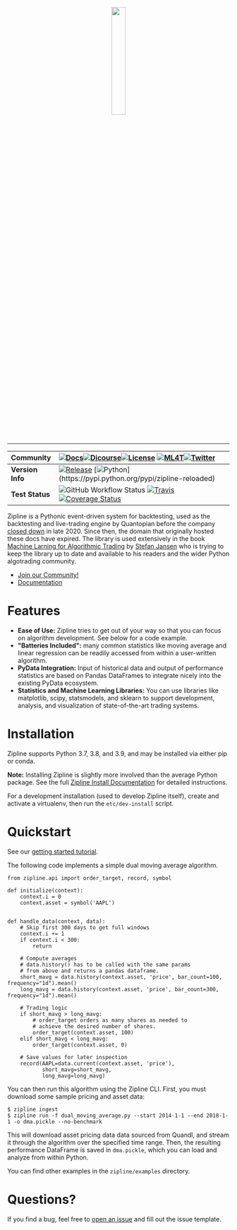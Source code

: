 <p align="center">
<a href="https://zipline.ml4trading.io">
<img src="https://i.imgur.com/DDetr8I.png" width="25%">
</a>
</p>

------------------------------------------------------------------------

 Community|[![Docs](https://img.shields.io/badge/documentation-yes-brightgreen.svg)](https://zipline.ml4trading.io)[![Dicourse](https://img.shields.io/discourse/topics?server=https%3A%2F%2Fexchange.ml4trading.io%2F)](https://exchange.ml4trading.io)[![License](https://img.shields.io/badge/License-Apache%202.0-green.svg)](https://www.apache.org/licenses/LICENSE-2.0.html) [![ML4T](https://img.shields.io/badge/Powered%20by-ML4Trading-blue)](https://ml4trading.io)[![Twitter](https://img.shields.io/twitter/follow/ml4trading.svg?style=social)](https://twitter.com/ml4trading)
 :---|:---
**Version** **Info** | [![Release](https://img.shields.io/pypi/v/zipline-reloaded.svg?cacheSeconds=2592000)](https://pypi.org/project/zipline-reloaded/) [![Python](https://img.shields.io/pypi/pyversions/zipline-reloaded.svg?cacheSeconds=2592000")](https://pypi.python.org/pypi/zipline-reloaded)
__Test__ __Status__|![GitHub Workflow Status](https://img.shields.io/github/workflow/status/stefan-jansen/zipline-reloaded/build_and_distribute) [![Travis](https://img.shields.io/travis/com/stefan-jansen/zipline-reloaded.svg)](https://travis-ci.com/github/stefan-jansen/zipline-reloaded) [![Coverage Status](https://coveralls.io/repos/stefan-jansen/zipline-reloaded/badge.svg)](https://coveralls.io/r/stefan-jansen/zipline-reloaded)


Zipline is a Pythonic event-driven system for backtesting, used as the backtesting and live-trading engine by Quantopian
before the company
[closed down](https://www.bizjournals.com/boston/news/2020/11/10/quantopian-shuts-down-cofounders-head-elsewhere.html)
in late 2020. Since then, the domain that originally hosted these docs have expired. The library is used extensively in
the book [Machine Larning for Algorithmic Trading](https://ml4trading.io)
by [Stefan Jansen](https://www.linkedin.com/in/applied-ai/) who is trying to keep the library up to date and available
to his readers and the wider Python algotrading community.

- [Join our Community!](https://exchange.ml4trading.io)
- [Documentation](https://zipline.ml4trading.io)

# Features

- **Ease of Use:** Zipline tries to get out of your way so that you can focus on algorithm development. See below for a
  code example.
- **\"Batteries Included\":** many common statistics like moving average and linear regression can be readily accessed
  from within a user-written algorithm.
- **PyData Integration:** Input of historical data and output of performance statistics are based on Pandas DataFrames
  to integrate nicely into the existing PyData ecosystem.
- **Statistics and Machine Learning Libraries:** You can use libraries like matplotlib, scipy, statsmodels, and sklearn
  to support development, analysis, and visualization of state-of-the-art trading systems.

Installation
============

Zipline supports Python 3.7, 3.8, and 3.9, and may be installed via either pip or conda.

**Note:** Installing Zipline is slightly more involved than the average Python package. See the
full [Zipline Install Documentation](https://zipline.ml4trading.io) for detailed instructions.

For a development installation (used to develop Zipline itself), create and activate a virtualenv, then run
the `etc/dev-install` script.

Quickstart
==========

See our [getting started tutorial](https://zipline.ml4trading.io/beginner-tutorial).

The following code implements a simple dual moving average algorithm.

``` {.sourceCode .python}
from zipline.api import order_target, record, symbol

def initialize(context):
    context.i = 0
    context.asset = symbol('AAPL')


def handle_data(context, data):
    # Skip first 300 days to get full windows
    context.i += 1
    if context.i < 300:
        return

    # Compute averages
    # data.history() has to be called with the same params
    # from above and returns a pandas dataframe.
    short_mavg = data.history(context.asset, 'price', bar_count=100, frequency="1d").mean()
    long_mavg = data.history(context.asset, 'price', bar_count=300, frequency="1d").mean()

    # Trading logic
    if short_mavg > long_mavg:
        # order_target orders as many shares as needed to
        # achieve the desired number of shares.
        order_target(context.asset, 100)
    elif short_mavg < long_mavg:
        order_target(context.asset, 0)

    # Save values for later inspection
    record(AAPL=data.current(context.asset, 'price'),
           short_mavg=short_mavg,
           long_mavg=long_mavg)
```

You can then run this algorithm using the Zipline CLI. First, you must download some sample pricing and asset data:

``` {.sourceCode .bash}
$ zipline ingest
$ zipline run -f dual_moving_average.py --start 2014-1-1 --end 2018-1-1 -o dma.pickle --no-benchmark
```

This will download asset pricing data data sourced from Quandl, and stream it through the algorithm over the specified
time range. Then, the resulting performance DataFrame is saved in `dma.pickle`, which you can load and analyze from
within Python.

You can find other examples in the `zipline/examples` directory.

Questions?
==========

If you find a bug, feel free to [open an issue](https://github.com/stefan-jansen/zipline/issues/new) and fill out the
issue template.
